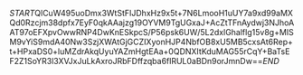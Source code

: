 $START$QlCuW495uoDmx3WtStFIJDhxHz9x5t+7N6LmooH1uUY7a9xd99aMXQd0Rzcjm38dpfx7EyF0qkAAajzg19OYVM9TgUGxaJ+AcZtTFnAydwj3NJhoAAT97oEFXpvOwwRNP4DwKnESkpcS/P56psk6UW/5L2dxlGhalflg15v8g+MISM9vYiS9mdA40Nw3SzjXWAtGjGCZIXyonHJP4NbfOB8xU5MB5cxsAt6Rep+t+HPxaDS0+luMZdrAkqUyuYAZmHgtEAa+0QDNXItKduMAG55rCqY+BaTsEF2Z1SoYR3l3XVJxJuLkAxroJRbFDffzqba6flRUL0aBDn9orJmnDw==$END$